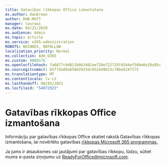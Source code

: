 ```yaml
---
title: Gatavības rīkkopas Office izmantošana
ms.author: danbrown
author: DHB-MSFT
manager: laurawi
ms.date: 04/21/2020
ms.audience: Admin
ms.topic: article
ms.service: o365-administration
ROBOTS: NOINDEX, NOFOLLOW
localization_priority: Normal
ms.collection: Adm_O365
ms.custom: 9000176
ms.openlocfilehash: fa6677c9d811b863462ae720e722735fd544ef568e6e10a95cff35e54948735e
ms.sourcegitcommit: b5f7da89a650d2915dc652449623c78be6247175
ms.translationtype: MT
ms.contentlocale: lv-LV
ms.lasthandoff: 08/05/2021
ms.locfileid: "54072923"
---
```

# <a name="using-the-office-readiness-toolkit"></a>Gatavības rīkkopas Office izmantošana

Informāciju par gatavības rīkkopas Office skatiet rakstā Gatavības rīkkopas izmantošana, lai novērtētu gatavības [rīkkopas Microsoft 365 programmas.](https://docs.microsoft.com/DeployOffice/readiness-toolkit-application-compatibility-microsoft-365-apps)

Ja jums ir atsauksmes vai jautājumi par gatavības rīkkopu, lūdzu, sūtiet mums e-pasta ziņojumu uz ReadyForOffice@microsoft.com.
